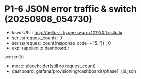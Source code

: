 # P1-6 JSON error traffic & switch (20250908_054730)
- ksvc URL : http://hello-ai.hyper-swarm.127.0.0.1.sslip.io
- series(request_count)                     : 0
- series(request_count{response_code=~"5.."}) : 0
- expr (applied to dashboard):
```
vector(0)
```
- mode: placeholder(still no request_count)
- dashboard: grafana/provisioning/dashboards/phase1_kpi.json
